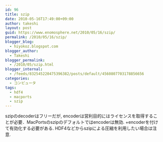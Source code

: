 ```yaml
---
id: 96
title: szip
date: 2010-05-16T17:49:00+09:00
author: takeshi
layout: post
guid: https://www.enomosphere.net/2010/05/16/szip/
permalink: /2010/05/16/szip/
blogger_blog:
  - hiyokoz.blogspot.com
blogger_author:
  - Takeshi
blogger_permalink:
  - /2010/05/szip.html
blogger_internal:
  - /feeds/832545220475396382/posts/default/4560807703178856656
categories:
  - コンピュータ
tags:
  - hdf4
  - macports
  - szip
---
```

szipのdecoderはフリーだが, encoderは営利目的にはライセンスを取得することが必要．MacPortsのszipのデフォルトではencoderは無効. +encoderを付けて有効化する必要がある. HDF4などからszipによる圧縮を利用したい場合は注意.